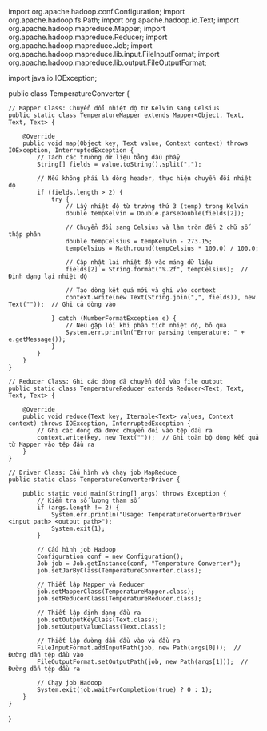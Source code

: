 import org.apache.hadoop.conf.Configuration;
import org.apache.hadoop.fs.Path;
import org.apache.hadoop.io.Text;
import org.apache.hadoop.mapreduce.Mapper;
import org.apache.hadoop.mapreduce.Reducer;
import org.apache.hadoop.mapreduce.Job;
import org.apache.hadoop.mapreduce.lib.input.FileInputFormat;
import org.apache.hadoop.mapreduce.lib.output.FileOutputFormat;

import java.io.IOException;

public class TemperatureConverter {

    // Mapper Class: Chuyển đổi nhiệt độ từ Kelvin sang Celsius
    public static class TemperatureMapper extends Mapper<Object, Text, Text, Text> {

        @Override
        public void map(Object key, Text value, Context context) throws IOException, InterruptedException {
            // Tách các trường dữ liệu bằng dấu phẩy
            String[] fields = value.toString().split(",");
            
            // Nếu không phải là dòng header, thực hiện chuyển đổi nhiệt độ
            if (fields.length > 2) {
                try {
                    // Lấy nhiệt độ từ trường thứ 3 (temp) trong Kelvin
                    double tempKelvin = Double.parseDouble(fields[2]);

                    // Chuyển đổi sang Celsius và làm tròn đến 2 chữ số thập phân
                    double tempCelsius = tempKelvin - 273.15;
                    tempCelsius = Math.round(tempCelsius * 100.0) / 100.0;

                    // Cập nhật lại nhiệt độ vào mảng dữ liệu
                    fields[2] = String.format("%.2f", tempCelsius);  // Định dạng lại nhiệt độ

                    // Tạo dòng kết quả mới và ghi vào context
                    context.write(new Text(String.join(",", fields)), new Text(""));  // Ghi cả dòng vào

                } catch (NumberFormatException e) {
                    // Nếu gặp lỗi khi phân tích nhiệt độ, bỏ qua
                    System.err.println("Error parsing temperature: " + e.getMessage());
                }
            }
        }
    }

    // Reducer Class: Ghi các dòng đã chuyển đổi vào file output
    public static class TemperatureReducer extends Reducer<Text, Text, Text, Text> {

        @Override
        public void reduce(Text key, Iterable<Text> values, Context context) throws IOException, InterruptedException {
            // Ghi các dòng đã được chuyển đổi vào tệp đầu ra
            context.write(key, new Text(""));  // Ghi toàn bộ dòng kết quả từ Mapper vào tệp đầu ra
        }
    }

    // Driver Class: Cấu hình và chạy job MapReduce
    public static class TemperatureConverterDriver {

        public static void main(String[] args) throws Exception {
            // Kiểm tra số lượng tham số
            if (args.length != 2) {
                System.err.println("Usage: TemperatureConverterDriver <input path> <output path>");
                System.exit(1);
            }

            // Cấu hình job Hadoop
            Configuration conf = new Configuration();
            Job job = Job.getInstance(conf, "Temperature Converter");
            job.setJarByClass(TemperatureConverter.class);
            
            // Thiết lập Mapper và Reducer
            job.setMapperClass(TemperatureMapper.class);
            job.setReducerClass(TemperatureReducer.class);

            // Thiết lập định dạng đầu ra
            job.setOutputKeyClass(Text.class);
            job.setOutputValueClass(Text.class);

            // Thiết lập đường dẫn đầu vào và đầu ra
            FileInputFormat.addInputPath(job, new Path(args[0]));  // Đường dẫn tệp đầu vào
            FileOutputFormat.setOutputPath(job, new Path(args[1]));  // Đường dẫn tệp đầu ra

            // Chạy job Hadoop
            System.exit(job.waitForCompletion(true) ? 0 : 1);
        }
    }
}
